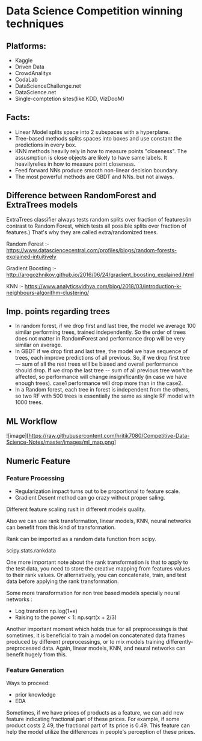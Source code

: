 # Data Science Competition winning techniques

## Platforms:
- Kaggle
- Driven Data
- CrowdAnalityx
- CodaLab
- DataScienceChallenge.net
- DataScience.net
- Single-comptetion sites(like KDD, VizDooM)

## Facts:
- Linear Model splits space into 2 subspaces with a hyperplane.
- Tree-based methods splits spaces into boxes and use constant the predictions in every box.
- KNN methods heavily rely in how to measure points "closeness". The assusmption is close objects are likely to have same labels. It heavilyrelies in how to measure point closeness.
- Feed forward NNs produce smooth non-linear decision boundary. 
- The most powerful methods are GBDT and NNs. but not always.

## Difference between RandomForest and ExtraTrees models
ExtraTrees classifier always tests random splits over fraction of features(in contrast to Random Forest, which tests all possible splits over fraction of features.) That's why they are called extra/randomized trees.

Random Forest :-
https://www.datasciencecentral.com/profiles/blogs/random-forests-explained-intuitively

Gradient Boosting :-
http://arogozhnikov.github.io/2016/06/24/gradient_boosting_explained.html

KNN :-
https://www.analyticsvidhya.com/blog/2018/03/introduction-k-neighbours-algorithm-clustering/

## Imp. points regarding trees
- In random forest, if we drop first and last tree, the model we average 100 similar performing trees, trained independently. So the order of trees does not matter in RandomForest and performance drop will be very similar on average.
- In GBDT if we drop first and last tree, the  model we have sequence of trees, each improve predictions of all previous. So, if we drop first tree — sum of all the rest trees will be biased and overall performance should drop. If we drop the last tree -- sum of all previous tree won't be affected, so performance will change insignificantly (in case we have enough trees). case1 performance will drop more than in the case2.
- In a Random forest, each tree in forest is independent from the others, so two RF with 500 trees is essentially the same as single RF model with 1000 trees.

## ML Workflow
![image][https://raw.githubusercontent.com/hritik7080/Competitive-Data-Science-Notes/master/images/ml_map.png]

## Numeric Feature

### Feature Processing
- Regularization impact turns out to be proportional to feature scale.
- Gradient Desent method can go crazy without proper saling.

Different feature scaling ruslt in different models quality. 

Also we can use rank transformation, linear models, KNN, neural networks can benefit from this kind of transformation.

Rank can be imported as a random data function from scipy. 

scipy.stats.rankdata

One more important note about the rank transformation is that to apply to the test data,
you need to store the creative mapping from features values to their rank values.
Or alternatively, you can concatenate,
train, and test data before applying the rank transformation.

Some more transformation for non tree based models specially neural networks :
- Log transfom
np.log(1+x)
- Raising to the power < 1:
np.sqrt(x + 2/3)

Another important moment which holds true for all preprocessings is that sometimes,
it is beneficial to train a model on
concatenated data frames produced by different preprocessings,
or to mix models training differently-preprocessed data. Again, linear models, KNN,
and neural networks can benefit hugely from this. 

### Feature Generation

Ways to proceed:
- prior knowledge
- EDA

Sometimes, if we have prices of products as a feature,
we can add new feature indicating fractional part of these prices.
For example, if some product costs 2.49,
the fractional part of its price is 0.49.
This feature can help the model utilize
the differences in people's perception of these prices. 
